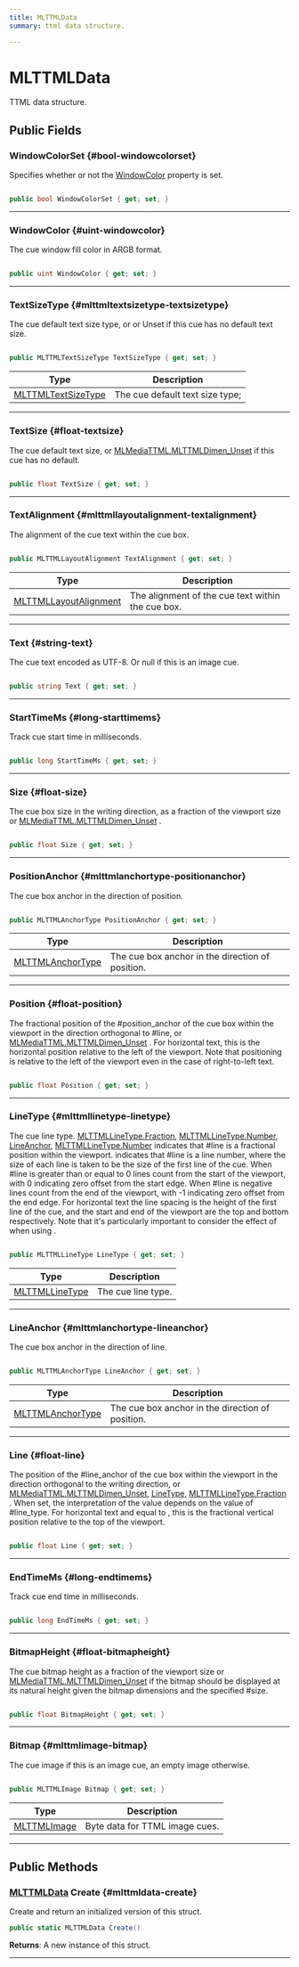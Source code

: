 ```yaml
---
title: MLTTMLData
summary: ttml data structure. 

---
```


# MLTTMLData




TTML data structure.   





## Public Fields

### WindowColorSet {#bool-windowcolorset}

Specifies whether or not the [WindowColor](/unity-api/api/UnityEngine.XR.MagicLeap/MLMediaTTML/UnityEngine.XR.MagicLeap.MLMediaTTML.MLTTMLData.md#uint-windowcolor)   property is set. 

```csharp

public bool WindowColorSet { get; set; }

```






-----------

### WindowColor {#uint-windowcolor}

The cue window fill color in ARGB format. 

```csharp

public uint WindowColor { get; set; }

```






-----------

### TextSizeType {#mlttmltextsizetype-textsizetype}

The cue default text size type, or or Unset   if this cue has no default text size. 

```csharp

public MLTTMLTextSizeType TextSizeType { get; set; }

```

| Type | Description  | 
|--|--|
| [MLTTMLTextSizeType](/unity-api/api/UnityEngine.XR.MagicLeap/MLMediaTTML/UnityEngine.XR.MagicLeap.MLMediaTTML.md#enums-mlttmltextsizetype) | The cue default text size type;  |





-----------

### TextSize {#float-textsize}

The cue default text size, or [MLMediaTTML.MLTTMLDimen&#95;Unset](/unity-api/api/UnityEngine.XR.MagicLeap/MLMediaTTML/UnityEngine.XR.MagicLeap.MLMediaTTML.md#const-float-mlttmldimen-unset)   if this cue has no default. 

```csharp

public float TextSize { get; set; }

```






-----------

### TextAlignment {#mlttmllayoutalignment-textalignment}

The alignment of the cue text within the cue box. 

```csharp

public MLTTMLLayoutAlignment TextAlignment { get; set; }

```

| Type | Description  | 
|--|--|
| [MLTTMLLayoutAlignment](/unity-api/api/UnityEngine.XR.MagicLeap/MLMediaTTML/UnityEngine.XR.MagicLeap.MLMediaTTML.md#enums-mlttmllayoutalignment) | The alignment of the cue text within the cue box.  |





-----------

### Text {#string-text}

The cue text encoded as UTF-8. Or null if this is an image cue. 

```csharp

public string Text { get; set; }

```






-----------

### StartTimeMs {#long-starttimems}

Track cue start time in milliseconds. 

```csharp

public long StartTimeMs { get; set; }

```






-----------

### Size {#float-size}

The cue box size in the writing direction, as a fraction of the viewport size or [MLMediaTTML.MLTTMLDimen&#95;Unset](/unity-api/api/UnityEngine.XR.MagicLeap/MLMediaTTML/UnityEngine.XR.MagicLeap.MLMediaTTML.md#const-float-mlttmldimen-unset)   . 

```csharp

public float Size { get; set; }

```






-----------

### PositionAnchor {#mlttmlanchortype-positionanchor}

The cue box anchor in the direction of position. 

```csharp

public MLTTMLAnchorType PositionAnchor { get; set; }

```

| Type | Description  | 
|--|--|
| [MLTTMLAnchorType](/unity-api/api/UnityEngine.XR.MagicLeap/MLMediaTTML/UnityEngine.XR.MagicLeap.MLMediaTTML.md#enums-mlttmlanchortype) | The cue box anchor in the direction of position.  |





-----------

### Position {#float-position}

The fractional position of the #position&#95;anchor of the cue box within the viewport in the direction orthogonal to #line, or [MLMediaTTML.MLTTMLDimen&#95;Unset](/unity-api/api/UnityEngine.XR.MagicLeap/MLMediaTTML/UnityEngine.XR.MagicLeap.MLMediaTTML.md#const-float-mlttmldimen-unset)   . For horizontal text, this is the horizontal position relative to the left of the viewport. Note that positioning is relative to the left of the viewport even in the case of right-to-left text. 

```csharp

public float Position { get; set; }

```






-----------

### LineType {#mlttmllinetype-linetype}

The cue line type. [MLTTMLLineType.Fraction](/unity-api/api/UnityEngine.XR.MagicLeap/MLMediaTTML/UnityEngine.XR.MagicLeap.MLMediaTTML.md#enums-fraction), [MLTTMLLineType.Number](/unity-api/api/UnityEngine.XR.MagicLeap/MLMediaTTML/UnityEngine.XR.MagicLeap.MLMediaTTML.md#enums-number), [LineAnchor](/unity-api/api/UnityEngine.XR.MagicLeap/MLMediaTTML/UnityEngine.XR.MagicLeap.MLMediaTTML.MLTTMLData.md#mlttmlanchortype-lineanchor), [MLTTMLLineType.Number](/unity-api/api/UnityEngine.XR.MagicLeap/MLMediaTTML/UnityEngine.XR.MagicLeap.MLMediaTTML.md#enums-number)   indicates that #line is a fractional position within the viewport.  indicates that #line is a line number, where the size of each line is taken to be the size of the first line of the cue. When #line is greater than or equal to 0 lines count from the start of the viewport, with 0 indicating zero offset from the start edge. When #line is negative lines count from the end of the viewport, with -1 indicating zero offset from the end edge. For horizontal text the line spacing is the height of the first line of the cue, and the start and end of the viewport are the top and bottom respectively. Note that it's particularly important to consider the effect of  when using . 

```csharp

public MLTTMLLineType LineType { get; set; }

```

| Type | Description  | 
|--|--|
| [MLTTMLLineType](/unity-api/api/UnityEngine.XR.MagicLeap/MLMediaTTML/UnityEngine.XR.MagicLeap.MLMediaTTML.md#enums-mlttmllinetype) | The cue line type.  |





-----------

### LineAnchor {#mlttmlanchortype-lineanchor}

The cue box anchor in the direction of line. 

```csharp

public MLTTMLAnchorType LineAnchor { get; set; }

```

| Type | Description  | 
|--|--|
| [MLTTMLAnchorType](/unity-api/api/UnityEngine.XR.MagicLeap/MLMediaTTML/UnityEngine.XR.MagicLeap.MLMediaTTML.md#enums-mlttmlanchortype) | The cue box anchor in the direction of position.  |





-----------

### Line {#float-line}

The position of the #line&#95;anchor of the cue box within the viewport in the direction orthogonal to the writing direction, or [MLMediaTTML.MLTTMLDimen&#95;Unset](/unity-api/api/UnityEngine.XR.MagicLeap/MLMediaTTML/UnityEngine.XR.MagicLeap.MLMediaTTML.md#const-float-mlttmldimen-unset), [LineType](/unity-api/api/UnityEngine.XR.MagicLeap/MLMediaTTML/UnityEngine.XR.MagicLeap.MLMediaTTML.MLTTMLData.md#mlttmllinetype-linetype), [MLTTMLLineType.Fraction](/unity-api/api/UnityEngine.XR.MagicLeap/MLMediaTTML/UnityEngine.XR.MagicLeap.MLMediaTTML.md#enums-fraction)   . When set, the interpretation of the value depends on the value of #line&#95;type. For horizontal text and  equal to , this is the fractional vertical position relative to the top of the viewport. 

```csharp

public float Line { get; set; }

```






-----------

### EndTimeMs {#long-endtimems}

Track cue end time in milliseconds. 

```csharp

public long EndTimeMs { get; set; }

```






-----------

### BitmapHeight {#float-bitmapheight}

The cue bitmap height as a fraction of the viewport size or [MLMediaTTML.MLTTMLDimen&#95;Unset](/unity-api/api/UnityEngine.XR.MagicLeap/MLMediaTTML/UnityEngine.XR.MagicLeap.MLMediaTTML.md#const-float-mlttmldimen-unset)   if the bitmap should be displayed at its natural height given the bitmap dimensions and the specified #size. 

```csharp

public float BitmapHeight { get; set; }

```






-----------

### Bitmap {#mlttmlimage-bitmap}

The cue image if this is an image cue, an empty image otherwise. 

```csharp

public MLTTMLImage Bitmap { get; set; }

```

| Type | Description  | 
|--|--|
| [MLTTMLImage](/unity-api/api/UnityEngine.XR.MagicLeap/MLMediaTTML/UnityEngine.XR.MagicLeap.MLMediaTTML.MLTTMLImage.md) | Byte data for TTML image cues.  |





-----------

## Public Methods

### [MLTTMLData](/unity-api/api/UnityEngine.XR.MagicLeap/MLMediaTTML/UnityEngine.XR.MagicLeap.MLMediaTTML.MLTTMLData.md) Create {#mlttmldata-create}

Create and return an initialized version of this struct. 

```csharp
public static MLTTMLData Create()
```






**Returns**: A new instance of this struct.



-----------

